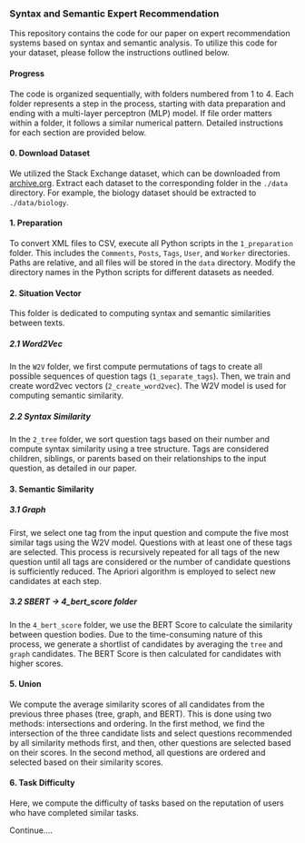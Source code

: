 ### Syntax and Semantic Expert Recommendation

This repository contains the code for our paper on expert recommendation systems based on syntax and semantic analysis. To utilize this code for your dataset, please follow the instructions outlined below.

#### Progress

The code is organized sequentially, with folders numbered from 1 to 4. Each folder represents a step in the process, starting with data preparation and ending with a multi-layer perceptron (MLP) model. If file order matters within a folder, it follows a similar numerical pattern. Detailed instructions for each section are provided below.

#### 0. Download Dataset

We utilized the Stack Exchange dataset, which can be downloaded from [archive.org](https://archive.org/details/stackexchange). Extract each dataset to the corresponding folder in the `./data` directory. For example, the biology dataset should be extracted to `./data/biology`.

#### 1. Preparation

To convert XML files to CSV, execute all Python scripts in the `1_preparation` folder. This includes the `Comments`, `Posts`, `Tags`, `User`, and `Worker` directories. Paths are relative, and all files will be stored in the `data` directory. Modify the directory names in the Python scripts for different datasets as needed.

#### 2. Situation Vector

This folder is dedicated to computing syntax and semantic similarities between texts.

##### 2.1 Word2Vec

In the `W2V` folder, we first compute permutations of tags to create all possible sequences of question tags (`1_separate_tags`). Then, we train and create word2vec vectors (`2_create_word2vec`). The W2V model is used for computing semantic similarity.

##### 2.2 Syntax Similarity

In the `2_tree` folder, we sort question tags based on their number and compute syntax similarity using a tree structure. Tags are considered children, siblings, or parents based on their relationships to the input question, as detailed in our paper.

#### 3. Semantic Similarity

##### 3.1 Graph

First, we select one tag from the input question and compute the five most similar tags using the W2V model. Questions with at least one of these tags are selected. This process is recursively repeated for all tags of the new question until all tags are considered or the number of candidate questions is sufficiently reduced. The Apriori algorithm is employed to select new candidates at each step.

##### 3.2 SBERT -> 4_bert_score folder

In the `4_bert_score` folder, we use the BERT Score to calculate the similarity between question bodies. Due to the time-consuming nature of this process, we generate a shortlist of candidates by averaging the `tree` and `graph` candidates. The BERT Score is then calculated for candidates with higher scores.

#### 5. Union

We compute the average similarity scores of all candidates from the previous three phases (tree, graph, and BERT). This is done using two methods: intersections and ordering. In the first method, we find the intersection of the three candidate lists and select questions recommended by all similarity methods first, and then, other questions are selected based on their scores. In the second method, all questions are ordered and selected based on their similarity scores.

#### 6. Task Difficulty

Here, we compute the difficulty of tasks based on the reputation of users who have completed similar tasks. 

Continue....

